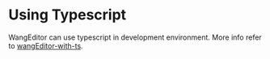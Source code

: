 # Using Typescript

WangEditor can use typescript in  development environment. More info refer to [wangEditor-with-ts](https://github.com/wangeditor-team/wangEditor-with-ts).